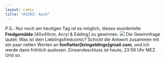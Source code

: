 ```yaml
---
layout: comic
title: "#1503: Auch"
---
```


P.S.: 
Nur noch am heutigen Tag ist es möglich, dieses wundertolle <strong>Fredgemälde</strong> [40x40cm, Acryl & Edding] zu gewinnen.
<img src="http://www.fonflatter.de/bilder/hihi_ich.png">
Die Gewinnfrage lautet: Was ist dein Lieblingsfredcomic?
Schickt die Antwort zusammen mit ein paar netten Worten an <strong>fonflatter[kringeldings]gmail.com</strong>, und ich werde dann fröhlich auslosen. Einsendeschluss ist heute, 23:59 Uhr MEZ.
Und so.
